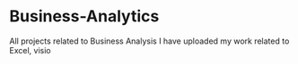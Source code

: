 # Business-Analytics
All projects related to Business Analysis
I have uploaded my work related to Excel, visio
